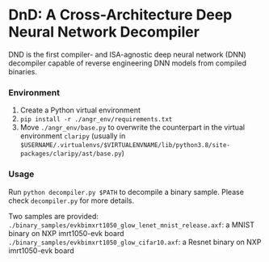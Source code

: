 # DnD: A Cross-Architecture Deep Neural Network Decompiler

DND is the first compiler- and ISA-agnostic deep neural network (DNN) decompiler capable of reverse engineering DNN models from compiled binaries. 

### Environment  
1. Create a Python virtual environment
2. `pip install -r ./angr_env/requirements.txt `
3. Move `./angr_env/base.py` to overwrite the counterpart in the virtual environment `claripy` (usually in `$USERNAME/.virtualenvs/$VIRTUALENVNAME/lib/python3.8/site-packages/claripy/ast/base.py`) 

### Usage
Run `python decompiler.py $PATH` to decompile a binary sample. Please check `decompiler.py` for more details.

Two samples are provided:  
`./binary_samples/evkbimxrt1050_glow_lenet_mnist_release.axf`: a MNIST binary on NXP imrt1050-evk board  
`./binary_samples/evkbimxrt1050_glow_cifar10.axf`: a Resnet binary on NXP imrt1050-evk board
